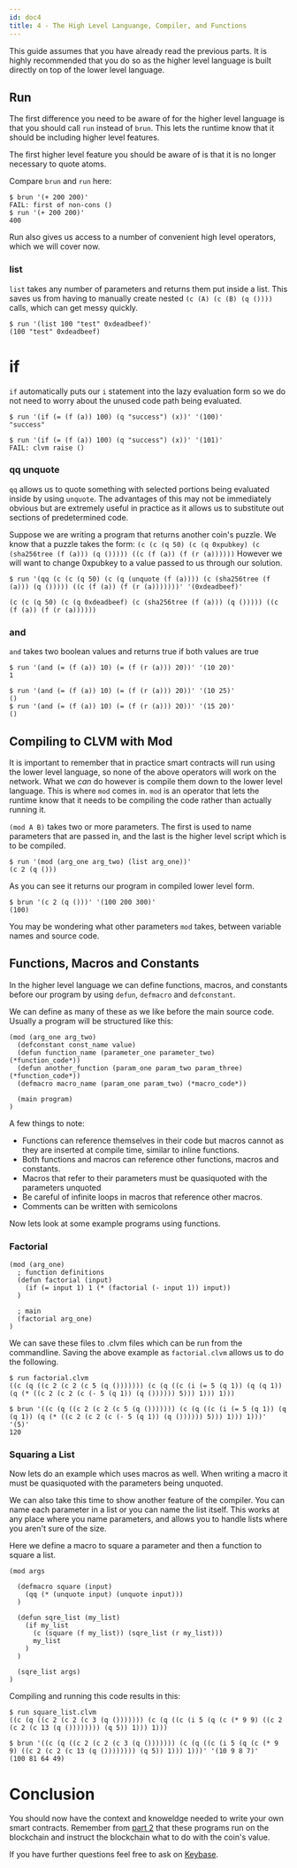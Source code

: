 ```yaml
---
id: doc4
title: 4 - The High Level Languange, Compiler, and Functions
---
```


This guide assumes that you have already read the previous parts.
It is highly recommended that you do so as the higher level language is built directly on top of the lower level language.

## Run

The first difference you need to be aware of for the higher level language is that you should call `run` instead of `brun`.
This lets the runtime know that it should be including higher level features.

The first higher level feature you should be aware of is that it is no longer necessary to quote atoms.

Compare `brun` and `run` here:
```
$ brun '(+ 200 200)'
FAIL: first of non-cons ()
$ run '(+ 200 200)'
400
```

Run also gives us access to a number of convenient high level operators, which we will cover now.

### list

`list` takes any number of parameters and returns them put inside a list.
This saves us from having to manually create nested `(c (A) (c (B) (q ())))` calls, which can get messy quickly.

```
$ run '(list 100 "test" 0xdeadbeef)'
(100 "test" 0xdeadbeef)
```

# if

`if` automatically puts our `i` statement into the lazy evaluation form so we do not need to worry about the unused code path being evaluated.

```
$ run '(if (= (f (a)) 100) (q "success") (x))' '(100)'
"success"

$ run '(if (= (f (a)) 100) (q "success") (x))' '(101)'
FAIL: clvm raise ()
```

### qq unquote

`qq` allows us to quote something with selected portions being evaluated inside by using `unquote`.
The advantages of this may not be immediately obvious but are extremely useful in practice as it allows us to substitute out sections of predetermined code.

Suppose we are writing a program that returns another coin's puzzle.
We know that a puzzle takes the form: `(c (c (q 50) (c (q 0xpubkey) (c (sha256tree (f (a))) (q ())))) ((c (f (a)) (f (r (a))))))`
However we will want to change 0xpubkey to a value passed to us through our solution.

```
$ run '(qq (c (c (q 50) (c (q (unquote (f (a)))) (c (sha256tree (f (a))) (q ())))) ((c (f (a)) (f (r (a)))))))' '(0xdeadbeef)'

(c (c (q 50) (c (q 0xdeadbeef) (c (sha256tree (f (a))) (q ())))) ((c (f (a)) (f (r (a))))))
```

### and

`and` takes two boolean values and returns true if both values are true

```
$ run '(and (= (f (a)) 10) (= (f (r (a))) 20))' '(10 20)'
1

$ run '(and (= (f (a)) 10) (= (f (r (a))) 20))' '(10 25)'
()
$ run '(and (= (f (a)) 10) (= (f (r (a))) 20))' '(15 20)'
()

```

## Compiling to CLVM with Mod

It is important to remember that in practice smart contracts will run using the lower level language, so none of the above operators will work on the network.
What we *can* do however is compile them down to the lower level language.
This is where `mod` comes in.
`mod` is an operator that lets the runtime know that it needs to be compiling the code rather than actually running it.

`(mod A B)` takes two or more parameters. The first is used to name parameters that are passed in, and the last is the higher level script which is to be compiled.

```
$ run '(mod (arg_one arg_two) (list arg_one))'
(c 2 (q ()))
```
As you can see it returns our program in compiled lower level form.
```
$ brun '(c 2 (q ()))' '(100 200 300)'
(100)
```

You may be wondering what other parameters `mod` takes, between variable names and source code.

## Functions, Macros and Constants

In the higher level language we can define functions, macros, and constants before our program by using `defun`, `defmacro` and `defconstant`.

We can define as many of these as we like before the main source code.
Usually a program will be structured like this:

```
(mod (arg_one arg_two)
  (defconstant const_name value)
  (defun function_name (parameter_one parameter_two) (*function_code*))
  (defun another_function (param_one param_two param_three) (*function_code*))
  (defmacro macro_name (param_one param_two) (*macro_code*))

  (main program)
)
```

A few things to note:
- Functions can reference themselves in their code but macros cannot as they are inserted at compile time, similar to inline functions.
- Both functions and macros can reference other functions, macros and constants.
- Macros that refer to their parameters must be quasiquoted with the parameters unquoted
- Be careful of infinite loops in macros that reference other macros.
- Comments can be written with semicolons

Now lets look at some example programs using functions.

### Factorial

```
(mod (arg_one)
  ; function definitions
  (defun factorial (input)
    (if (= input 1) 1 (* (factorial (- input 1)) input))
  )

  ; main
  (factorial arg_one)
)
```
We can save these files to .clvm files which can be run from the commandline.
Saving the above example as `factorial.clvm` allows us to do the following.
```
$ run factorial.clvm
((c (q ((c 2 (c 2 (c 5 (q ())))))) (c (q ((c (i (= 5 (q 1)) (q (q 1)) (q (* ((c 2 (c 2 (c (- 5 (q 1)) (q ()))))) 5))) 1))) 1)))

$ brun '((c (q ((c 2 (c 2 (c 5 (q ())))))) (c (q ((c (i (= 5 (q 1)) (q (q 1)) (q (* ((c 2 (c 2 (c (- 5 (q 1)) (q ()))))) 5))) 1))) 1)))' '(5)'
120
```

### Squaring a List

Now lets do an example which uses macros as well.
When writing a macro it must be quasiquoted with the parameters being unquoted.

We can also take this time to show another feature of the compiler.
You can name each parameter in a list or you can name the list itself.
This works at any place where you name parameters, and allows you to handle lists where you aren't sure of the size.

Here we define a macro to square a parameter and then a function to square a list.

```
(mod args

  (defmacro square (input)
    (qq (* (unquote input) (unquote input)))
  )

  (defun sqre_list (my_list)
    (if my_list
      (c (square (f my_list)) (sqre_list (r my_list)))
      my_list
    )
  )

  (sqre_list args)
)
```

Compiling and running this code results in this:
```
$ run square_list.clvm
((c (q ((c 2 (c 2 (c 3 (q ())))))) (c (q ((c (i 5 (q (c (* 9 9) ((c 2 (c 2 (c 13 (q ()))))))) (q 5)) 1))) 1)))

$ brun '((c (q ((c 2 (c 2 (c 3 (q ())))))) (c (q ((c (i 5 (q (c (* 9 9) ((c 2 (c 2 (c 13 (q ()))))))) (q 5)) 1))) 1)))' '(10 9 8 7)'
(100 81 64 49)
```

# Conclusion

You should now have the context and knoweldge needed to write your own smart contracts.
Remember from [part 2](/docs/doc2/) that these programs run on the blockchain and instruct the blockchain what to do with the coin's value.

If you have further questions feel free to ask on [Keybase](https://keybase.io/team/chia_network.public).
